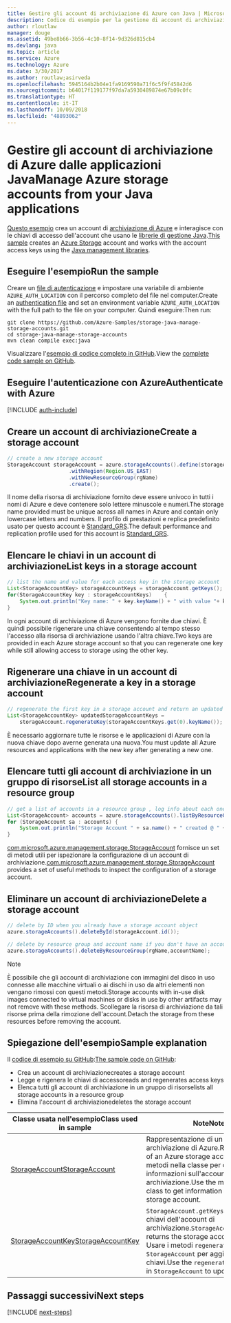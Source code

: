 ```yaml
---
title: Gestire gli account di archiviazione di Azure con Java | Microsoft Docs
description: Codice di esempio per la gestione di account di archiviazione di Azure con Azure SDK per Java
author: rloutlaw
manager: douge
ms.assetid: 49be8b66-3b56-4c10-8f14-9d326d815cb4
ms.devlang: java
ms.topic: article
ms.service: Azure
ms.technology: Azure
ms.date: 3/30/2017
ms.author: routlaw;asirveda
ms.openlocfilehash: 5945164b2b04e1fa9169590a71f6c5f9f45842d6
ms.sourcegitcommit: b64017f119177f97da7a5930489874e67b09c0fc
ms.translationtype: HT
ms.contentlocale: it-IT
ms.lasthandoff: 10/09/2018
ms.locfileid: "48893062"
---
```

# <a name="manage-azure-storage-accounts-from-your-java-applications"></a><span data-ttu-id="86a17-103">Gestire gli account di archiviazione di Azure dalle applicazioni Java</span><span class="sxs-lookup"><span data-stu-id="86a17-103">Manage Azure storage accounts from your Java applications</span></span>

<span data-ttu-id="86a17-104">[Questo esempio](https://github.com/Azure-Samples/storage-java-manage-storage-accounts) crea un account di [archiviazione di Azure](https://docs.microsoft.com/azure/storage/storage-introduction) e interagisce con le chiavi di accesso dell'account che usano le [librerie di gestione Java](https://github.com/Azure/azure-sdk-for-java).</span><span class="sxs-lookup"><span data-stu-id="86a17-104">[This sample](https://github.com/Azure-Samples/storage-java-manage-storage-accounts) creates an [Azure Storage](https://docs.microsoft.com/azure/storage/storage-introduction) account and works with the account access keys using the [Java management libraries](https://github.com/Azure/azure-sdk-for-java).</span></span> 

## <a name="run-the-sample"></a><span data-ttu-id="86a17-105">Eseguire l'esempio</span><span class="sxs-lookup"><span data-stu-id="86a17-105">Run the sample</span></span>

<span data-ttu-id="86a17-106">Creare un [file di autenticazione](https://github.com/Azure/azure-sdk-for-java/blob/master/AUTH.md) e impostare una variabile di ambiente `AZURE_AUTH_LOCATION` con il percorso completo del file nel computer.</span><span class="sxs-lookup"><span data-stu-id="86a17-106">Create an [authentication file](https://github.com/Azure/azure-sdk-for-java/blob/master/AUTH.md) and set an environment variable `AZURE_AUTH_LOCATION` with the full path to the file on your computer.</span></span> <span data-ttu-id="86a17-107">Quindi eseguire:</span><span class="sxs-lookup"><span data-stu-id="86a17-107">Then run:</span></span>

```
git clone https://github.com/Azure-Samples/storage-java-manage-storage-accounts.git
cd storage-java-manage-storage-accounts
mvn clean compile exec:java
```

<span data-ttu-id="86a17-108">Visualizzare l'[esempio di codice completo in GitHub](https://github.com/Azure-Samples/storage-java-manage-storage-accounts).</span><span class="sxs-lookup"><span data-stu-id="86a17-108">View the [complete code sample on GitHub](https://github.com/Azure-Samples/storage-java-manage-storage-accounts).</span></span>

## <a name="authenticate-with-azure"></a><span data-ttu-id="86a17-109">Eseguire l'autenticazione con Azure</span><span class="sxs-lookup"><span data-stu-id="86a17-109">Authenticate with Azure</span></span>

[!INCLUDE [auth-include](includes/java-auth-include.md)] 

## <a name="create-a-storage-account"></a><span data-ttu-id="86a17-110">Creare un account di archiviazione</span><span class="sxs-lookup"><span data-stu-id="86a17-110">Create a storage account</span></span>

```java
// create a new storage account
StorageAccount storageAccount = azure.storageAccounts().define(storageAccountName)
                    .withRegion(Region.US_EAST)
                    .withNewResourceGroup(rgName)
                    .create();
```

<span data-ttu-id="86a17-111">Il nome della risorsa di archiviazione fornito deve essere univoco in tutti i nomi di Azure e deve contenere solo lettere minuscole e numeri.</span><span class="sxs-lookup"><span data-stu-id="86a17-111">The storage name provided must be unique across all names in Azure and contain only lowercase letters and numbers.</span></span> <span data-ttu-id="86a17-112">Il profilo di prestazioni e replica predefinito usato per questo account è [Standard_GRS](https://docs.microsoft.com/azure/storage/storage-redundancy#geo-redundant-storage).</span><span class="sxs-lookup"><span data-stu-id="86a17-112">The default performance and replication profile used for this account is [Standard_GRS](https://docs.microsoft.com/azure/storage/storage-redundancy#geo-redundant-storage).</span></span>

## <a name="list-keys-in-a-storage-account"></a><span data-ttu-id="86a17-113">Elencare le chiavi in un account di archiviazione</span><span class="sxs-lookup"><span data-stu-id="86a17-113">List keys in a storage account</span></span>
```java
// list the name and value for each access key in the storage account
List<StorageAccountKey> storageAccountKeys = storageAccount.getKeys();
for(StorageAccountKey key : storageAccountKeys)    {
    System.out.println("Key name: " + key.keyName() + " with value "+ key.value());
}
```

<span data-ttu-id="86a17-114">In ogni account di archiviazione di Azure vengono fornite due chiavi. È quindi possibile rigenerare una chiave consentendo al tempo stesso l'accesso alla risorsa di archiviazione usando l'altra chiave.</span><span class="sxs-lookup"><span data-stu-id="86a17-114">Two keys are provided in each Azure storage account so that you can regenerate one key while still allowing access to storage using the other key.</span></span>

## <a name="regenerate-a-key-in-a-storage-account"></a><span data-ttu-id="86a17-115">Rigenerare una chiave in un account di archiviazione</span><span class="sxs-lookup"><span data-stu-id="86a17-115">Regenerate a key in a storage account</span></span>

```java
// regenerate the first key in a storage account and return an updated list of keys 
List<StorageAccountKey> updatedStorageAccountKeys =
    storageAccount.regenerateKey(storageAccountKeys.get(0).keyName());
```

<span data-ttu-id="86a17-116">È necessario aggiornare tutte le risorse e le applicazioni di Azure con la nuova chiave dopo averne generata una nuova.</span><span class="sxs-lookup"><span data-stu-id="86a17-116">You must update all Azure resources and applications with the new key after generating a new one.</span></span>

## <a name="list-all-storage-accounts-in-a-resource-group"></a><span data-ttu-id="86a17-117">Elencare tutti gli account di archiviazione in un gruppo di risorse</span><span class="sxs-lookup"><span data-stu-id="86a17-117">List all storage accounts in a resource group</span></span>
```java
// get a list of accounts in a resource group , log info about each one
List<StorageAccount> accounts = azure.storageAccounts().listByResourceGroup(rgName);
for (StorageAccount sa : accounts) {
    System.out.println("Storage Account " + sa.name() + " created @ " + sa.creationTime());
}
```

<span data-ttu-id="86a17-118">[com.microsoft.azure.management.storage.StorageAccount](https://docs.microsoft.com/java/api/com.microsoft.azure.management.storage._storage_account) fornisce un set di metodi utili per ispezionare la configurazione di un account di archiviazione.</span><span class="sxs-lookup"><span data-stu-id="86a17-118">[com.microsoft.azure.management.storage.StorageAccount](https://docs.microsoft.com/java/api/com.microsoft.azure.management.storage._storage_account) provides a set of useful methods to inspect the configuration of a storage account.</span></span>

## <a name="delete-a-storage-account"></a><span data-ttu-id="86a17-119">Eliminare un account di archiviazione</span><span class="sxs-lookup"><span data-stu-id="86a17-119">Delete a storage account</span></span>
```java
// delete by ID when you already have a storage account object
azure.storageAccounts().deleteById(storageAccount.id());

// delete by resource group and account name if you don't have an account object
azure.storageAccounts().deleteByResourceGroup(rgName,accountName);
```

> [!NOTE]
> <span data-ttu-id="86a17-120">È possibile che gli account di archiviazione con immagini del disco in uso connesse alle macchine virtuali o ai dischi in uso da altri elementi non vengano rimossi con questi metodi.</span><span class="sxs-lookup"><span data-stu-id="86a17-120">Storage accounts with in-use disk images connected to virtual machines or disks in use by other artifacts may not remove with these methods.</span></span> <span data-ttu-id="86a17-121">Scollegare la risorsa di archiviazione da tali risorse prima della rimozione dell'account.</span><span class="sxs-lookup"><span data-stu-id="86a17-121">Detach the storage from these resources before removing the account.</span></span>

## <a name="sample-explanation"></a><span data-ttu-id="86a17-122">Spiegazione dell'esempio</span><span class="sxs-lookup"><span data-stu-id="86a17-122">Sample explanation</span></span>

<span data-ttu-id="86a17-123">Il [codice di esempio su GitHub](https://github.com/Azure-Samples/storage-java-manage-storage-accounts):</span><span class="sxs-lookup"><span data-stu-id="86a17-123">[The sample code on GitHub](https://github.com/Azure-Samples/storage-java-manage-storage-accounts):</span></span>

- <span data-ttu-id="86a17-124">Crea un account di archiviazione</span><span class="sxs-lookup"><span data-stu-id="86a17-124">creates a storage account</span></span>
- <span data-ttu-id="86a17-125">Legge e rigenera le chiavi di accesso</span><span class="sxs-lookup"><span data-stu-id="86a17-125">reads and regenerates access keys</span></span>
- <span data-ttu-id="86a17-126">Elenca tutti gli account di archiviazione in un gruppo di risorse</span><span class="sxs-lookup"><span data-stu-id="86a17-126">lists all storage accounts in a resource group</span></span>
- <span data-ttu-id="86a17-127">Elimina l'account di archiviazione</span><span class="sxs-lookup"><span data-stu-id="86a17-127">deletes the storage account</span></span> 

| <span data-ttu-id="86a17-128">Classe usata nell'esempio</span><span class="sxs-lookup"><span data-stu-id="86a17-128">Class used in sample</span></span> | <span data-ttu-id="86a17-129">Note</span><span class="sxs-lookup"><span data-stu-id="86a17-129">Notes</span></span>
|-------|-------|
| [<span data-ttu-id="86a17-130">StorageAccount</span><span class="sxs-lookup"><span data-stu-id="86a17-130">StorageAccount</span></span>](https://docs.microsoft.com/java/api/com.microsoft.azure.management.storage._storage_account)  | <span data-ttu-id="86a17-131">Rappresentazione di un account di archiviazione di Azure.</span><span class="sxs-lookup"><span data-stu-id="86a17-131">Representation of an Azure storage account.</span></span> <span data-ttu-id="86a17-132">Usare i metodi nella classe per ottenere informazioni sull'account di archiviazione.</span><span class="sxs-lookup"><span data-stu-id="86a17-132">Use the methods in the class to get information about the storage account.</span></span>
| [<span data-ttu-id="86a17-133">StorageAccountKey</span><span class="sxs-lookup"><span data-stu-id="86a17-133">StorageAccountKey</span></span>](https://docs.microsoft.com/java/api/com.microsoft.azure.management.storage._storage_account_key) | <span data-ttu-id="86a17-134">`StorageAccount.getKeys()` restituisce le chiavi dell'account di archiviazione.</span><span class="sxs-lookup"><span data-stu-id="86a17-134">`StorageAccount.getKeys()` returns the storage account keys.</span></span> <span data-ttu-id="86a17-135">Usare i metodi `regenerateKey` in `StorageAccount` per aggiornare le chiavi.</span><span class="sxs-lookup"><span data-stu-id="86a17-135">Use the `regenerateKey` methods in `StorageAccount` to update the keys.</span></span>

## <a name="next-steps"></a><span data-ttu-id="86a17-136">Passaggi successivi</span><span class="sxs-lookup"><span data-stu-id="86a17-136">Next steps</span></span>

[!INCLUDE [next-steps](includes/java-next-steps.md)]